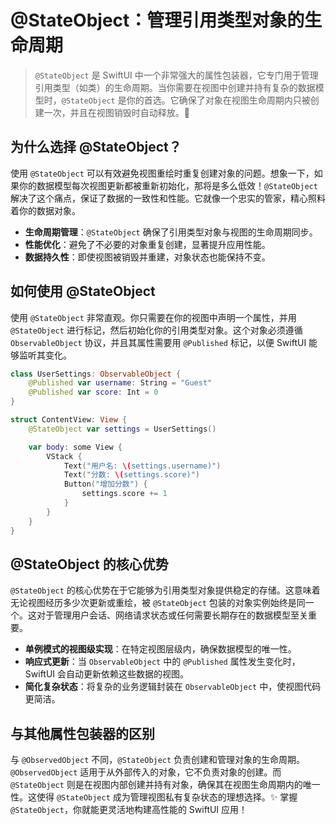 ﻿# @StateObject：管理引用类型对象的生命周期

> `@StateObject` 是 SwiftUI 中一个非常强大的属性包装器，它专门用于管理引用类型（如类）的生命周期。当你需要在视图中创建并持有复杂的数据模型时，`@StateObject` 是你的首选。它确保了对象在视图生命周期内只被创建一次，并且在视图销毁时自动释放。🚀

## 为什么选择 @StateObject？

使用 `@StateObject` 可以有效避免视图重绘时重复创建对象的问题。想象一下，如果你的数据模型每次视图更新都被重新初始化，那将是多么低效！`@StateObject` 解决了这个痛点，保证了数据的一致性和性能。它就像一个忠实的管家，精心照料着你的数据对象。

*   **生命周期管理**：`@StateObject` 确保了引用类型对象与视图的生命周期同步。
*   **性能优化**：避免了不必要的对象重复创建，显著提升应用性能。
*   **数据持久性**：即使视图被销毁并重建，对象状态也能保持不变。

## 如何使用 @StateObject

使用 `@StateObject` 非常直观。你只需要在你的视图中声明一个属性，并用 `@StateObject` 进行标记，然后初始化你的引用类型对象。这个对象必须遵循 `ObservableObject` 协议，并且其属性需要用 `@Published` 标记，以便 SwiftUI 能够监听其变化。

```swift
class UserSettings: ObservableObject {
    @Published var username: String = "Guest"
    @Published var score: Int = 0
}

struct ContentView: View {
    @StateObject var settings = UserSettings()

    var body: some View {
        VStack {
            Text("用户名: \(settings.username)")
            Text("分数: \(settings.score)")
            Button("增加分数") {
                settings.score += 1
            }
        }
    }
}
```

## @StateObject 的核心优势

`@StateObject` 的核心优势在于它能够为引用类型对象提供稳定的存储。这意味着无论视图经历多少次更新或重绘，被 `@StateObject` 包装的对象实例始终是同一个。这对于管理用户会话、网络请求状态或任何需要长期存在的数据模型至关重要。

*   **单例模式的视图级实现**：在特定视图层级内，确保数据模型的唯一性。
*   **响应式更新**：当 `ObservableObject` 中的 `@Published` 属性发生变化时，SwiftUI 会自动更新依赖这些数据的视图。
*   **简化复杂状态**：将复杂的业务逻辑封装在 `ObservableObject` 中，使视图代码更简洁。

## 与其他属性包装器的区别

与 `@ObservedObject` 不同，`@StateObject` 负责创建和管理对象的生命周期。`@ObservedObject` 适用于从外部传入的对象，它不负责对象的创建。而 `@StateObject` 则是在视图内部创建并持有对象，确保其在视图生命周期内的唯一性。这使得 `@StateObject` 成为管理视图私有复杂状态的理想选择。✨ 掌握 `@StateObject`，你就能更灵活地构建高性能的 SwiftUI 应用！


